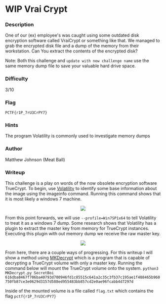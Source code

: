 # WIP Vrai Crypt


### Description
One of our (ex) employee's was caught using some outdated disk encryption software called VraiCrypt or something like that. We managed to grab the encrypted disk file and a dump of the memory from their workstation. Can You extract the contents of the encrypted disk?

Note: Both this challenge and `update with new challenge name` use the same memory dump file to save your valuable hard drive space. 

### Difficulty
3/10

### Flag
`PCTF{r1P_7rU3CrPY7}`

### Hints
The program Volatility is commonly used to investigate memory dumps

### Author
Matthew Johnson (Meat Ball)

### Writeup
This challenge is a play on words of the now obsolete encryption software TrueCrypt.
To begin, use [Volatility](https://www.volatilityfoundation.org/) to identify some base information about the image using the imageinfo command. Running this command shows that it is most likely a windows 7 machine.

<p align="center"><img src="https://github.com/MasonCompetitiveCyber/PatriotCTF-2022/blob/main/writeup-images/VolatilityImageInfo.PNG?raw=true"></p>

From this point forwards, we will use `--profile=Win7SP1x64` to tell Volatility to treat it as a windows 7 dump.
Some research shows that Volatility has a plugin to extract the master key from memory for TrueCrypt instances. Executing this plugin with out memory dump we receive the raw master key.

<p align="center"><img src="https://github.com/MasonCompetitiveCyber/PatriotCTF-2022/blob/main/writeup-images/VolatilityMasterKey.PNG?raw=true"></p>

From here, there are a couple ways of progressing. For this writeup I will show a method using [MKDecrypt](https://github.com/AmNe5iA/MKDecrypt) which is a program that is capable of decrypting a TrueCrypt volume with only a master key. Running the command below will mount the TrueCrypt volume onto the system.
`python3 MKDecrypt.py SecretBoi 616dba8467f706ba40793d700946fd1c85515c641a2c35c3fb37c195ae1f488465b960750fb87ce3e0629d3157d588ed955483bb857cd2e0ae96fcabb4d7297d`

Inside of the mounted volume is a file called `flag.txt` which contains the flag `pctf{r1P_7rU3CrPY7}`

